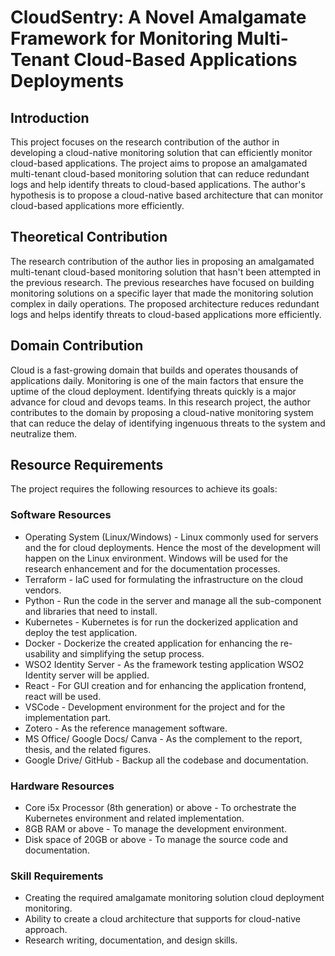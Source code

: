 # CloudSentry: A Novel Amalgamate Framework for Monitoring Multi-Tenant Cloud-Based Applications Deployments

## Introduction

This project focuses on the research contribution of the author in developing a cloud-native monitoring solution that can efficiently monitor cloud-based applications. The project aims to propose an amalgamated multi-tenant cloud-based monitoring solution that can reduce redundant logs and help identify threats to cloud-based applications. The author's hypothesis is to propose a cloud-native based architecture that can monitor cloud-based applications more efficiently.

## Theoretical Contribution

The research contribution of the author lies in proposing an amalgamated multi-tenant cloud-based monitoring solution that hasn't been attempted in the previous research. The previous researches have focused on building monitoring solutions on a specific layer that made the monitoring solution complex in daily operations. The proposed architecture reduces redundant logs and helps identify threats to cloud-based applications more efficiently.

## Domain Contribution

Cloud is a fast-growing domain that builds and operates thousands of applications daily. Monitoring is one of the main factors that ensure the uptime of the cloud deployment. Identifying threats quickly is a major advance for cloud and devops teams. In this research project, the author contributes to the domain by proposing a cloud-native monitoring system that can reduce the delay of identifying ingenuous threats to the system and neutralize them.

## Resource Requirements

The project requires the following resources to achieve its goals:

### Software Resources

* Operating System (Linux/Windows) - Linux commonly used for servers and the for cloud deployments. Hence the most of the development will happen on the Linux environment. Windows will be used for the research enhancement and for the documentation processes.
* Terraform - IaC used for formulating the infrastructure on the cloud vendors.
* Python - Run the code in the server and manage all the sub-component and libraries that need to install.
* Kubernetes - Kubernetes is for run the dockerized application and deploy the test application.
* Docker - Dockerize the created application for enhancing the re-usability and simplifying the setup process.
* WSO2 Identity Server - As the framework testing application WSO2 Identity server will be applied.
* React - For GUI creation and for enhancing the application frontend, react will be used.
* VSCode - Development environment for the project and for the implementation part.
* Zotero - As the reference management software.
* MS Office/ Google Docs/ Canva - As the complement to the report, thesis, and the related figures.
* Google Drive/ GitHub - Backup all the codebase and documentation.

### Hardware Resources
* Core i5x Processor (8th generation) or above - To orchestrate the Kubernetes environment and related implementation.
* 8GB RAM or above - To manage the development environment.
* Disk space of 20GB or above - To manage the source code and documentation.

### Skill Requirements
* Creating the required amalgamate monitoring solution cloud deployment monitoring.
* Ability to create a cloud architecture that supports for cloud-native approach.
* Research writing, documentation, and design skills.
